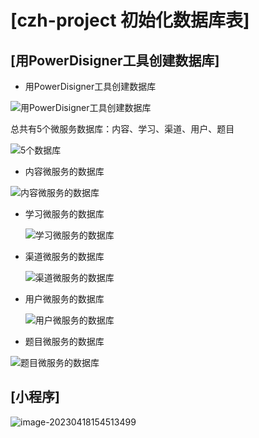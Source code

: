 # [czh-project 初始化数据库表]

## [用PowerDisigner工具创建数据库]

- 用PowerDisigner工具创建数据库

![用PowerDisigner工具创建数据库](https://czh-wp.oss-cn-hangzhou.aliyuncs.com/img/202304181525584.png)

总共有5个微服务数据库：内容、学习、渠道、用户、题目

![5个数据库](https://czh-wp.oss-cn-hangzhou.aliyuncs.com/img/202304181526432.png)

- 内容微服务的数据库

![内容微服务的数据库](https://czh-wp.oss-cn-hangzhou.aliyuncs.com/img/202304181526371.png)

- 学习微服务的数据库

  ![学习微服务的数据库](https://czh-wp.oss-cn-hangzhou.aliyuncs.com/img/202304181526441.png)

- 渠道微服务的数据库

  ![渠道微服务的数据库](https://czh-wp.oss-cn-hangzhou.aliyuncs.com/img/202304181526535.png)

- 用户微服务的数据库

  ![用户微服务的数据库](https://czh-wp.oss-cn-hangzhou.aliyuncs.com/img/202304181526845.png)

- 题目微服务的数据库

![题目微服务的数据库](https://czh-wp.oss-cn-hangzhou.aliyuncs.com/img/202304181526194.png)
## [小程序]
![image-20230418154513499](https://czh-wp.oss-cn-hangzhou.aliyuncs.com/img/202304181545557.png)

